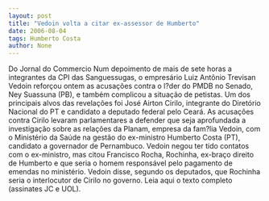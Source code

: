 ```yaml
---
layout: post
title: "Vedoin volta a citar ex-assessor de Humberto"
date: 2006-08-04
tags: Humberto Costa
author: None
---
```

Do Jornal do Commercio
Num depoimento de mais de sete horas a integrantes da CPI das Sanguessugas, o empresário Luiz Antônio Trevisan Vedoin reforçou ontem as acusações contra o l?der do PMDB no Senado, Ney Suassuna (PB), e também complicou a situação de petistas. 
Um dos principais alvos das revelações foi José Airton Cirilo, integrante do Diretório Nacional do PT e candidato a deputado federal pelo Ceará. As acusações contra Cirilo levaram parlamentares a defender que seja aprofundada a investigação sobre as relações da Planam, empresa da fam?lia Vedoin, com o Ministério da Saúde na gestão do ex-ministro Humberto Costa (PT), candidato a governador de Pernambuco.
Vedoin negou ter tido contatos com o ex-ministro, mas citou Francisco Rocha, Rochinha, ex-braço direito de Humberto e que seria o homem responsável pelo pagamento de emendas no ministério. Vedoin disse, segundo os deputados, que Rochinha seria o interlocutor de Cirilo no governo.
Leia aqui o texto completo (assinates JC e UOL). 